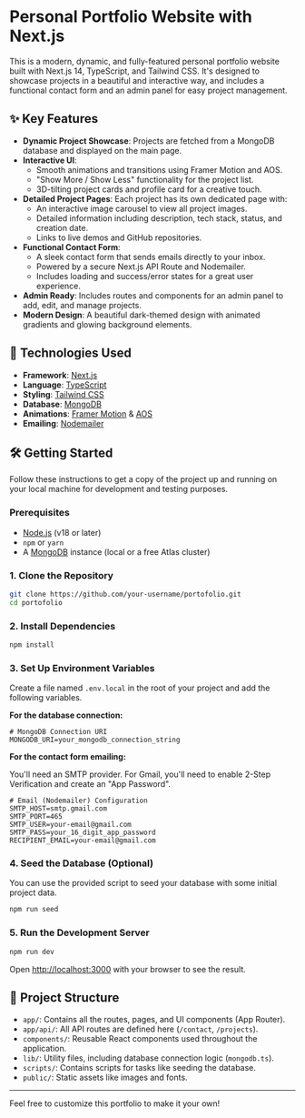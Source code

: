 # Personal Portfolio Website with Next.js

This is a modern, dynamic, and fully-featured personal portfolio website built with Next.js 14, TypeScript, and Tailwind CSS. It's designed to showcase projects in a beautiful and interactive way, and includes a functional contact form and an admin panel for easy project management.

## ✨ Key Features

-   **Dynamic Project Showcase**: Projects are fetched from a MongoDB database and displayed on the main page.
-   **Interactive UI**:
    -   Smooth animations and transitions using Framer Motion and AOS.
    -   "Show More / Show Less" functionality for the project list.
    -   3D-tilting project cards and profile card for a creative touch.
-   **Detailed Project Pages**: Each project has its own dedicated page with:
    -   An interactive image carousel to view all project images.
    -   Detailed information including description, tech stack, status, and creation date.
    -   Links to live demos and GitHub repositories.
-   **Functional Contact Form**:
    -   A sleek contact form that sends emails directly to your inbox.
    -   Powered by a secure Next.js API Route and Nodemailer.
    -   Includes loading and success/error states for a great user experience.
-   **Admin Ready**: Includes routes and components for an admin panel to add, edit, and manage projects.
-   **Modern Design**: A beautiful dark-themed design with animated gradients and glowing background elements.

## 🚀 Technologies Used

-   **Framework**: [Next.js](https://nextjs.org/)
-   **Language**: [TypeScript](https://www.typescriptlang.org/)
-   **Styling**: [Tailwind CSS](https://tailwindcss.com/)
-   **Database**: [MongoDB](https://www.mongodb.com/)
-   **Animations**: [Framer Motion](https://www.framer.com/motion/) & [AOS](https://michalsnik.github.io/aos/)
-   **Emailing**: [Nodemailer](https://nodemailer.com/)

## 🛠️ Getting Started

Follow these instructions to get a copy of the project up and running on your local machine for development and testing purposes.

### Prerequisites

-   [Node.js](https://nodejs.org/) (v18 or later)
-   `npm` or `yarn`
-   A [MongoDB](https://www.mongodb.com/try/download/community) instance (local or a free Atlas cluster)

### 1. Clone the Repository

```bash
git clone https://github.com/your-username/portofolio.git
cd portofolio
```

### 2. Install Dependencies

```bash
npm install
```

### 3. Set Up Environment Variables

Create a file named `.env.local` in the root of your project and add the following variables.

**For the database connection:**

```env
# MongoDB Connection URI
MONGODB_URI=your_mongodb_connection_string
```

**For the contact form emailing:**

You'll need an SMTP provider. For Gmail, you'll need to enable 2-Step Verification and create an "App Password".

```env
# Email (Nodemailer) Configuration
SMTP_HOST=smtp.gmail.com
SMTP_PORT=465
SMTP_USER=your-email@gmail.com
SMTP_PASS=your_16_digit_app_password
RECIPIENT_EMAIL=your-email@gmail.com
```

### 4. Seed the Database (Optional)

You can use the provided script to seed your database with some initial project data.

```bash
npm run seed
```

### 5. Run the Development Server

```bash
npm run dev
```

Open [http://localhost:3000](http://localhost:3000) with your browser to see the result.

## 📁 Project Structure

-   `app/`: Contains all the routes, pages, and UI components (App Router).
-   `app/api/`: All API routes are defined here (`/contact`, `/projects`).
-   `components/`: Reusable React components used throughout the application.
-   `lib/`: Utility files, including database connection logic (`mongodb.ts`).
-   `scripts/`: Contains scripts for tasks like seeding the database.
-   `public/`: Static assets like images and fonts.

---

Feel free to customize this portfolio to make it your own!
